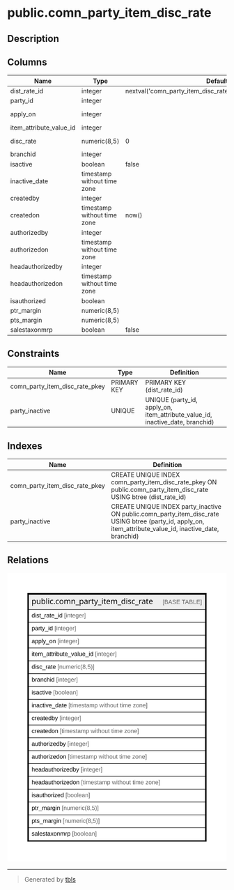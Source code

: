 # public.comn_party_item_disc_rate

## Description

## Columns

| Name | Type | Default | Nullable | Children | Parents | Comment |
| ---- | ---- | ------- | -------- | -------- | ------- | ------- |
| dist_rate_id | integer | nextval('comn_party_item_disc_rate_dist_rate_id_seq'::regclass) | false |  |  |  |
| party_id | integer |  | true |  |  |  |
| apply_on | integer |  | true |  |  | 1=Party<br>2=Group |
| item_attribute_value_id | integer |  | true |  |  |  |
| disc_rate | numeric(8,5) | 0 | true |  |  | Discount Rate (%) |
| branchid | integer |  | true |  |  |  |
| isactive | boolean | false | true |  |  |  |
| inactive_date | timestamp without time zone |  | true |  |  |  |
| createdby | integer |  | true |  |  |  |
| createdon | timestamp without time zone | now() | true |  |  |  |
| authorizedby | integer |  | true |  |  |  |
| authorizedon | timestamp without time zone |  | true |  |  |  |
| headauthorizedby | integer |  | true |  |  |  |
| headauthorizedon | timestamp without time zone |  | true |  |  |  |
| isauthorized | boolean |  | true |  |  |  |
| ptr_margin | numeric(8,5) |  | true |  |  |  |
| pts_margin | numeric(8,5) |  | true |  |  |  |
| salestaxonmrp | boolean | false | true |  |  |  |

## Constraints

| Name | Type | Definition |
| ---- | ---- | ---------- |
| comn_party_item_disc_rate_pkey | PRIMARY KEY | PRIMARY KEY (dist_rate_id) |
| party_inactive | UNIQUE | UNIQUE (party_id, apply_on, item_attribute_value_id, inactive_date, branchid) |

## Indexes

| Name | Definition |
| ---- | ---------- |
| comn_party_item_disc_rate_pkey | CREATE UNIQUE INDEX comn_party_item_disc_rate_pkey ON public.comn_party_item_disc_rate USING btree (dist_rate_id) |
| party_inactive | CREATE UNIQUE INDEX party_inactive ON public.comn_party_item_disc_rate USING btree (party_id, apply_on, item_attribute_value_id, inactive_date, branchid) |

## Relations

![er](public.comn_party_item_disc_rate.svg)

---

> Generated by [tbls](https://github.com/k1LoW/tbls)
